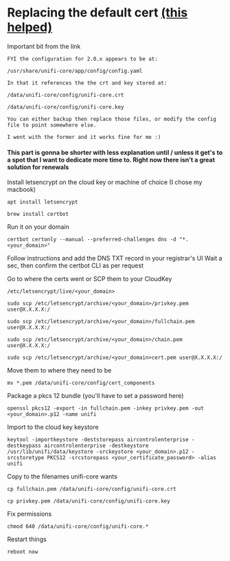 # Replacing the default cert [(this helped)](https://community.ui.com/questions/Installing-SSL-certs-on-unifi-os-Working-perfectly-2-0-24-unifi-os-easy-way/9c80139d-62b7-419c-896f-f016f2f3cf82) 
Important bit from the link 
```
FYI the configuration for 2.0.x appears to be at:

/usr/share/unifi-core/app/config/config.yaml

In that it references the the crt and key stored at:

/data/unifi-core/config/unifi-core.crt

/data/unifi-core/config/unifi-core.key

You can either backup then replace those files, or modify the config file to point somewhere else.

I went with the former and it works fine for me :)
```

#### This part is gonna be shorter with less explanation until / unless it get's to a spot that I want to dedicate more time to. Right now there isn't a great solution for renewals

Install letsencrypt on the cloud key or machine of choice (I chose my macbook)

`apt install letsencrypt`

`brew install certbot`


Run it on your domain

`certbot certonly --manual --preferred-challenges dns -d "*.<your_domain>"`


Follow instructions and add the DNS TXT record in your registrar's UI
Wait a sec, then confirm the certbot CLI as per request


Go to where the certs went or SCP them to your CloudKey

`/etc/letsencrypt/live/<your_domain>`

`sudo scp /etc/letsencrypt/archive/<your_domain>/privkey.pem user@X.X.X.X:/`

`sudo scp /etc/letsencrypt/archive/<your_domain>/fullchain.pem user@X.X.X.X:/`

`sudo scp /etc/letsencrypt/archive/<your_domain>/chain.pem user@X.X.X.X:/`

`sudo scp /etc/letsencrypt/archive/<your_domain>cert.pem user@X.X.X.X:/`


Move them to where they need to be

`mv *.pem /data/unifi-core/config/cert_components`


Package a pkcs 12 bundle (you'll have to set a password here)

`openssl pkcs12 -export -in fullchain.pem -inkey privkey.pem -out <your_domain>.p12 -name unifi`


Import to the cloud key keystore

`keytool -importkeystore -deststorepass aircontrolenterprise -destkeypass aircontrolenterprise -destkeystore /usr/lib/unifi/data/keystore -srckeystore <your_domain>.p12 -srcstoretype PKCS12 -srcstorepass <your_certificate_password> -alias unifi`


Copy to the filenames unifi-core wants

`cp fullchain.pem /data/unifi-core/config/unifi-core.crt`

`cp privkey.pem /data/unifi-core/config/unifi-core.key`


Fix permissions

`chmod 640 /data/unifi-core/config/unifi-core.*`

Restart things

`reboot now`
